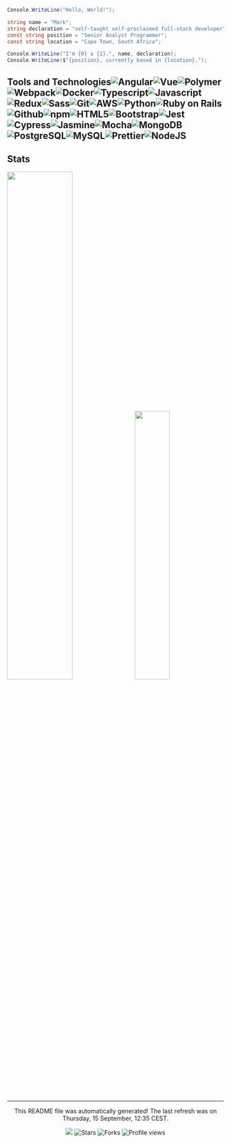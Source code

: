 ``` csharp
Console.WriteLine("Hello, World!");

string name = "Mark";
string declaration = "self-taught self-proclaimed full-stack developer";
const string position = "Senior Analyst Programmer";
const string location = "Cape Town, South Africa";

Console.WriteLine("I'm {0} a {1}.", name, declaration);
Console.WriteLine($"{position}, currently based in {location}.");
```

<h2>Tools and Technologies<img alt="Angular" src="https://img.shields.io/badge/-Angular-46a2f1?style=flat-square&logo=angular&logoColor=white" /><img alt="Vue" src="https://img.shields.io/badge/-Vue-46a2f1?style=flat-square&logo=vue.js&logoColor=white" /><img alt="Polymer" src="https://img.shields.io/badge/-Polymer-4497e9?style=flat-square&logo=polymer-project&logoColor=white" /><img alt="Webpack" src="https://img.shields.io/badge/-Webpack-438de0?style=flat-square&logo=webpack&logoColor=white" /><img alt="Docker" src="https://img.shields.io/badge/-Docker-4182d8?style=flat-square&logo=docker&logoColor=white" /><img alt="Typescript" src="https://img.shields.io/badge/-Typescript-3f77cf?style=flat-square&logo=typescript&logoColor=white" /><img alt="Javascript" src="https://img.shields.io/badge/-Javascript-3e6cc7?style=flat-square&logo=javascript&logoColor=white" /><img alt="Redux" src="https://img.shields.io/badge/-Redux-3c62be?style=flat-square&logo=redux&logoColor=white" /><img alt="Sass" src="https://img.shields.io/badge/-Sass-3a57b6?style=flat-square&logo=sass&logoColor=white" /><img alt="Git" src="https://img.shields.io/badge/-Git-394cad?style=flat-square&logo=git&logoColor=white" /><img alt="AWS" src="https://img.shields.io/badge/-AWS-3742a5?style=flat-square&logo=amazon-aws&logoColor=white" /><img alt="Python" src="https://img.shields.io/badge/-Python-35379c?style=flat-square&logo=python&logoColor=white" /><img alt="Ruby on Rails" src="https://img.shields.io/badge/-Ruby on Rails-342c94?style=flat-square&logo=ruby-on-rails&logoColor=white" /><img alt="Github" src="https://img.shields.io/badge/-Github-32218b?style=flat-square&logo=github&logoColor=white" /><img alt="npm" src="https://img.shields.io/badge/-npm-381b84?style=flat-square&logo=npm&logoColor=white" /><img alt="HTML5" src="https://img.shields.io/badge/-HTML5-46197d?style=flat-square&logo=html5&logoColor=white" /><img alt="Bootstrap" src="https://img.shields.io/badge/-Bootstrap-531676?style=flat-square&logo=bootstrap&logoColor=white" /><img alt="Jest" src="https://img.shields.io/badge/-Jest-61146f?style=flat-square&logo=jest&logoColor=white" /><img alt="Cypress" src="https://img.shields.io/badge/-Cypress-6f1268?style=flat-square&logo=cypress&logoColor=white" /><img alt="Jasmine" src="https://img.shields.io/badge/-Jasmine-7d1061?style=flat-square&logo=jasmine&logoColor=white" /><img alt="Mocha" src="https://img.shields.io/badge/-Mocha-8a0d5a?style=flat-square&logo=mocha&logoColor=white" /><img alt="MongoDB" src="https://img.shields.io/badge/-MongoDB-980b53?style=flat-square&logo=mongodb&logoColor=white" /><img alt="PostgreSQL" src="https://img.shields.io/badge/-PostgreSQL-a6094d?style=flat-square&logo=postgresql&logoColor=white" /><img alt="MySQL" src="https://img.shields.io/badge/-MySQL-b40746?style=flat-square&logo=mysql&logoColor=white" /><img alt="Prettier" src="https://img.shields.io/badge/-Prettier-c1043f?style=flat-square&logo=prettier&logoColor=white" /><img alt="NodeJS" src="https://img.shields.io/badge/-NodeJS-cf0238?style=flat-square&logo=Node.js&logoColor=white" /></h2>
<h2>Stats<div class='container'></h2>
<img style="height: auto; width: 55%;" class="img" src="https://github-readme-stats.vercel.app/api?username={{username}}&show_icons=true&theme=dracula&count_private=true&hide_title=true" />
&nbsp;
&nbsp;
<img style="height: auto; width: 40%;" class="img" src="https://github-readme-stats.vercel.app/api/top-langs/?username={{username}}&theme=dracula&langs_count=8&layout=compact$hide_title=true" /></div>
</div>
<hr>
<p align="center">This README file was automatically generated! The last refresh was on Thursday, 15 September, 12:35 CEST.<br/></p>
<p align="center"><img src="https://github.com/{{username}}/{{username}}/actions/workflows/build.yml/badge.svg"/> <img alt="Stars" src="https://img.shields.io/github/stars/{{username}}/{{username}}?style=flat-square&labelColor=343b41"/> <img alt="Forks" src="https://img.shields.io/github/forks/{{username}}/{{username}}?style=flat-square&labelColor=343b41"/> <img src="https://gpvc.arturio.dev/{{username}}" alt="Profile views"/></p>